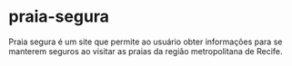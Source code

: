 # praia-segura
Praia segura é um site que permite ao usuário obter informações para se manterem seguros ao visitar as praias da região metropolitana de Recife.
